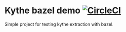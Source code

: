 # Kythe bazel demo [![CircleCI](https://circleci.com/gh/justbuchanan/kythe_bazel_demo.svg?style=svg)](https://circleci.com/gh/justbuchanan/kythe_bazel_demo)

Simple project for testing kythe extraction with bazel.
